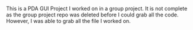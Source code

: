 This is a PDA GUI Project I worked on in a group project.
It is not complete as the group project repo was deleted before I could grab all the code.
However, I was able to grab all the file I worked on.
